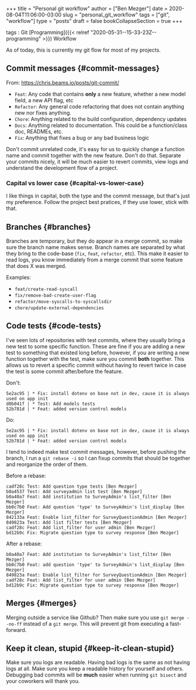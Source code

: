 +++
title = "Personal git workflow"
author = ["Ben Mezger"]
date = 2020-08-04T11:06:00-03:00
slug = "personal_git_workflow"
tags = ["git", "workflow"]
type = "posts"
draft = false
bookCollapseSection = true
+++

tags
: Git [Programming]({{< relref "2020-05-31--15-33-23Z--programming" >}}) Workflow

As of today, this is currently my git flow for most of my projects.


## Commit messages {#commit-messages}

From: <https://chris.beams.io/posts/git-commit/>

-   `Feat`: Any code that contains **only** a new feature, whether a new model
    field, a new API flag, etc
-   `Refactor`: Any general code refactoring that does not contain anything new
    nor fixes anything.
-   `Chore`: Anything related to the build configuration, dependency updates
-   `Docs`: Anything related to documentation. This could be a function/class doc,
    READMEs, etc.
-   `Fix`: Anything that fixes a bug or any bad business logic

Don't commit unrelated code, it's easy for us to quickly change a function name
and commit together with the new feature. Don't do that. Separate your commits
nicely, it will be much easier to revert commits, view logs and understand the
development flow of a project.


### Capital vs lower case {#capital-vs-lower-case}

I like things in capital, both the type and the commit message, but that's just
my preference. Follow the project best pratices, if they use lower, stick with
that.


## Branches {#branches}

Branches are temporary, but they do appear in a merge commit, so make sure the
branch name makes sense.
Branch names are separated by what they bring to the code-base (`fix`, `feat`,
`refactor`, etc). This make it easier to read logs, you know immediately from a
merge commit that some feature that does X was merged.

Examples:

-   `feat/create-read-syscall`
-   `fix/remove-bad-create-user-flag`
-   `refactor/move-syscalls-to-syscallsdir`
-   `chore/update-external-dependencies`


## Code tests {#code-tests}

I've seen lots of repositories with test commits, where they usually bring a new
test to some specific function. These are fine if you are adding a new test to
something that existed long before, however, if you are writing a new function
together with the test, make sure you commit **both** together. This allows us to
revert a specific commit without having to revert twice in case the test is some
commit after/before the feature.

Don't:

```nil
5e2ac95 | * Fix: install dotenv on base not in dev, cause it is always used on app init
d0b041f | * Test: Add models tests
52b781d | * Feat: added version control models
```

Do:

```nil
5e2ac95 | * Fix: install dotenv on base not in dev, cause it is always used on app init
52b781d | * Feat: added version control models
```

I tend to indeed make test commit messages, however, before pushing the branch,
I run a `git rebase -i` so I can fixup commits that should be together and
reorganize the order of them.

Before a rebase:

```nil
cadf28c Test: Add question type tests [Ben Mezger]
b0a4537 Test: Add surveyadmin list test [Ben Mezger]
b0a40a7 Feat: Add institution to SurveyAdmin's list_filter [Ben Mezger]
bb0c7b0 Feat: Add question 'type' to SurveyAdmin's list_display [Ben Mezger]
842133a Feat: Enable list_filter for SurveyQuestionAdmin [Ben Mezger]
849823a Test: Add list filter tests [Ben Mezger]
cadf28c Feat: Add list_filter for user admin [Ben Mezger]
bd12b9c Fix: Migrate question type to survey response [Ben Mezger]
```

After a rebase:

```nil
b0a40a7 Feat: Add institution to SurveyAdmin's list_filter [Ben Mezger]
bb0c7b0 Feat: add question 'type' to SurveyAdmin's list_display [Ben Mezger]
849823a Feat: Enable list_filter for SurveyQuestionAdmin [Ben Mezger]
cadf28c Feat: Add list_filter for user admin [Ben Mezger]
bd12b9c Fix: Migrate question type to survey response [Ben Mezger]
```


## Merges {#merges}

Merging outside a service like Github? Then make sure you use `git merge
--no-ff` instead of a `git merge`. This will prevent git from executing a
fast-forward.


## Keep it clean, stupid {#keep-it-clean-stupid}

Make sure you logs are readable. Having bad logs is the same as not having logs
at all. Make sure you keep a readable history for yourself and others. Debugging
bad commits will be **much** easier when running `git bisect` and your coworkers
will thank you.
